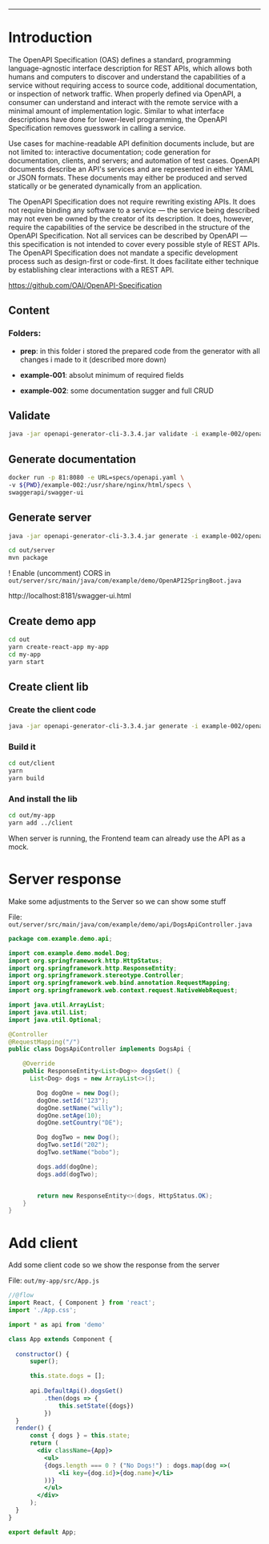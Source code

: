 -------------
# Introduction
The OpenAPI Specification (OAS) defines a standard, programming language-agnostic interface description for REST APIs, which allows both humans and computers to discover and understand the capabilities of a service without requiring access to source code, additional documentation, or inspection of network traffic. When properly defined via OpenAPI, a consumer can understand and interact with the remote service with a minimal amount of implementation logic. Similar to what interface descriptions have done for lower-level programming, the OpenAPI Specification removes guesswork in calling a service.

Use cases for machine-readable API definition documents include, but are not limited to: interactive documentation; code generation for documentation, clients, and servers; and automation of test cases. OpenAPI documents describe an API's services and are represented in either YAML or JSON formats. These documents may either be produced and served statically or be generated dynamically from an application.

The OpenAPI Specification does not require rewriting existing APIs. It does not require binding any software to a service — the service being described may not even be owned by the creator of its description. It does, however, require the capabilities of the service be described in the structure of the OpenAPI Specification. Not all services can be described by OpenAPI — this specification is not intended to cover every possible style of REST APIs. The OpenAPI Specification does not mandate a specific development process such as design-first or code-first. It does facilitate either technique by establishing clear interactions with a REST API.

https://github.com/OAI/OpenAPI-Specification

## Content

### __Folders:__
- __prep__: in this folder i stored the prepared code from the generator with all changes i made to it (described more down)

- __example-001__:
absolut minimum of required fields

- __example-002__:
some documentation sugger and full CRUD

## Validate
```bash
java -jar openapi-generator-cli-3.3.4.jar validate -i example-002/openapi.yaml
```


## Generate documentation
```bash
docker run -p 81:8080 -e URL=specs/openapi.yaml \
-v ${PWD}/example-002:/usr/share/nginx/html/specs \
swaggerapi/swagger-ui
```

## Generate server

```bash
java -jar openapi-generator-cli-3.3.4.jar generate -i example-002/openapi.yaml -g spring -o out/server

cd out/server
mvn package
```
! Enable (uncomment) CORS in `out/server/src/main/java/com/example/demo/OpenAPI2SpringBoot.java`

http://localhost:8181/swagger-ui.html




## Create demo app
```bash
cd out
yarn create-react-app my-app
cd my-app
yarn start
```


## Create client lib

### Create the client code
```bash
java -jar openapi-generator-cli-3.3.4.jar generate -i example-002/openapi.yaml -g javascript-flowtyped -o out/client
```

### Build it
```bash
cd out/client
yarn
yarn build
```

### And install the lib
```bash
cd out/my-app
yarn add ../client
```
When server is running, the Frontend team can already use the API as a mock.



# Server response

Make some adjustments to the Server so we can show some stuff

File: `out/server/src/main/java/com/example/demo/api/DogsApiController.java`
```java
package com.example.demo.api;

import com.example.demo.model.Dog;
import org.springframework.http.HttpStatus;
import org.springframework.http.ResponseEntity;
import org.springframework.stereotype.Controller;
import org.springframework.web.bind.annotation.RequestMapping;
import org.springframework.web.context.request.NativeWebRequest;

import java.util.ArrayList;
import java.util.List;
import java.util.Optional;

@Controller
@RequestMapping("/")
public class DogsApiController implements DogsApi {

    @Override
    public ResponseEntity<List<Dog>> dogsGet() {
      List<Dog> dogs = new ArrayList<>();

        Dog dogOne = new Dog();
        dogOne.setId("123");
        dogOne.setName("willy");
        dogOne.setAge(10);
        dogOne.setCountry("DE");

        Dog dogTwo = new Dog();
        dogTwo.setId("202");
        dogTwo.setName("bobo");

        dogs.add(dogOne);
        dogs.add(dogTwo);


        return new ResponseEntity<>(dogs, HttpStatus.OK);
    }
}
```


# Add client
Add some client code so we show the response from the server

File: `out/my-app/src/App.js`
```jsx
//@flow
import React, { Component } from 'react';
import './App.css';

import * as api from 'demo'

class App extends Component {
    
  constructor() {
      super();

      this.state.dogs = [];
      
      api.DefaultApi().dogsGet()
          .then(dogs => {
              this.setState({dogs})
          })
  }
  render() {
      const { dogs } = this.state;
      return (
        <div className={App}>
          <ul>
          {dogs.length === 0 ? ("No Dogs!") : dogs.map(dog =>(
              <li key={dog.id}>{dog.name}</li>
          ))}
          </ul>
        </div>
      );
  }
}

export default App;

```